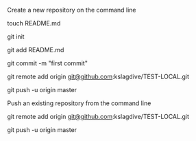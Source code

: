 Create a new repository on the command line

touch README.md

git init

git add README.md

git commit -m "first commit"

git remote add origin git@github.com:kslagdive/TEST-LOCAL.git

git push -u origin master



Push an existing repository from the command line

git remote add origin git@github.com:kslagdive/TEST-LOCAL.git

git push -u origin master


